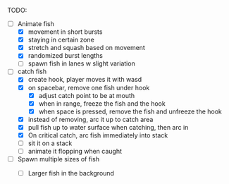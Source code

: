 TODO:
- [ ] Animate fish
  - [x] movement in short bursts
  - [x] staying in certain zone
  - [x] stretch and squash based on movement
  - [x] randomized burst lengths
  - [ ] spawn fish in lanes w slight variation
- [ ] catch fish
  - [x] create hook, player moves it with wasd
  - [x] on spacebar, remove one fish under hook
    - [x] adjust catch point to be at mouth
    - [x] when in range, freeze the fish and the hook
    - [x] when space is pressed, remove the fish and unfreeze the hook
  - [x] instead of removing, arc it up to catch area
  - [x] pull fish up to water surface when catching, then arc in
  - [x] On critical catch, arc fish immediately into stack
  - [ ] sit it on a stack
  - [ ] animate it flopping when caught
- [ ] Spawn multiple sizes of fish
  - [ ] Larger fish in the background


